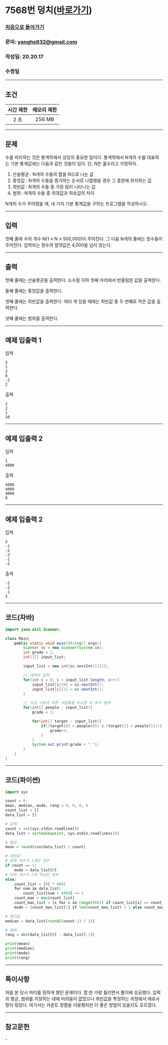 # 7568번 덩치([바로가기](https://www.acmicpc.net/problem/7568))

### [처음으로 돌아가기](../README.md)
### 문의: yanghs632@gmail.com
### 작성일: 20.20.17
### 수정일

---
## 조건
시간 제한|메모리 제한|
:---:|:---:
2 초|256 MB

---
## 문제
수를 처리하는 것은 통계학에서 상당히 중요한 일이다. 통계학에서 N개의 수를 대표하는 기본 통계값에는 다음과 같은 것들이 있다. 단, N은 홀수라고 가정하자.

 1. 산술평균 : N개의 수들의 합을 N으로 나눈 값
 2. 중앙값 : N개의 수들을 증가하는 순서로 나열했을 경우 그 중앙에 위치하는 값
 3. 최빈값 : N개의 수들 중 가장 많이 나타나는 값
 4. 범위 : N개의 수들 중 최댓값과 최솟값의 차이

N개의 수가 주어졌을 때, 네 가지 기본 통계값을 구하는 프로그램을 작성하시오.

---
## 입력
첫째 줄에 수의 개수 N(1 ≤ N ≤ 500,000)이 주어진다. 그 다음 N개의 줄에는 정수들이 주어진다. 입력되는 정수의 절댓값은 4,000을 넘지 않는다.

---
## 출력
첫째 줄에는 산술평균을 출력한다. 소수점 이하 첫째 자리에서 반올림한 값을 출력한다.

둘째 줄에는 중앙값을 출력한다.

셋째 줄에는 최빈값을 출력한다. 여러 개 있을 때에는 최빈값 중 두 번째로 작은 값을 출력한다.

넷째 줄에는 범위를 출력한다.

---
## 예제 입출력 1
입력
```
5
1
3
8
-2
2
```

출력
```
2
2
1
10
```

---
## 예제 입출력 2
입력
```
1
4000
```

출력
```
4000
4000
4000
0
```

---
## 예제 입출력 2
입력
```
5
-1
-2
-3
-1
-2
```

출력
```
-2
-2
-1
2
```

---
## 코드(자바)
```java
import java.util.Scanner;

class Main{
    public static void main(String[] args){
        Scanner sc = new Scanner(System.in);
        int grade = 1;
        int[][] input_list;

        input_list = new int[sc.nextInt()][2];

        // 데이터 입력
        for(int i = 0; i < input_list.length; i++){
            input_list[i][0] = sc.nextInt();
            input_list[i][1] = sc.nextInt();
        }

        // 지금 사람과 다른 사람들을 비교한 뒤 등수 출력
        for(int[] people : input_list){
            grade = 1;

            for(int[] target : input_list){
                if((target[0] > people[0]) & (target[1] > people[1])){
                    grade++;
                }
            }
            System.out.print(grade + " ");
        }
    }
}
```

---
## 코드(파이썬)
```python
import sys

count = 0
mean, median, mode, rang = 0, 0, 0, 0
count_list = []
data_list = []

# 입력
count = int(sys.stdin.readline())
data_list = sorted(map(int, sys.stdin.readlines()))

# 평균
mean = round(sum(data_list) / count)

# 최빈값
# 입력 개수가 1개인 경우
if count == 1:
    mode = data_list[0]
# 입력 개수가 2개 이상인 경우
else:
    count_list = [0] * 8001
    for num in data_list:
        count_list[num + 4000] += 1
    count_max = max(count_list)
    count_max_list = [x for x in range(8001) if count_list[x] == count_max]
    mode = (count_max_list[1] if len(count_max_list) > 1 else count_max_list[0]) - 4000

# 중간값
median = data_list[round((count-1) / 2)]

# 범위
rang = abs(data_list[0] - data_list[-1])

print(mean)
print(median)
print(mode)
print(rang)
```

---
## 특이사항
처음 본 당시 머리를 띵하게 했던 문제이다. 열 번 가량 틀리면서 풀이에 성공했다. 입력과 평균, 범위를 지정하는 데에 어려움이 없었으나 최빈값을 특정하는 과정에서 애로사항이 많았다. 여기서는 카운트 정렬을 이용했지만 더 좋은 방법이 있을지도 모르겠다.

---
## 참고문헌
\-